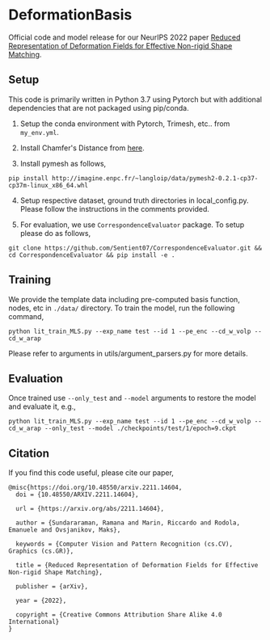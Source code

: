 # DeformationBasis
Official code and model release for our NeurIPS 2022 paper [Reduced Representation of Deformation Fields for Effective Non-rigid Shape Matching](https://arxiv.org/abs/2211.14604).

## Setup
This code is primarily written in Python 3.7 using Pytorch but with additional dependencies that are not packaged using pip/conda.

1. Setup the conda environment with Pytorch, Trimesh, etc.. from `my_env.yml`.

2. Install Chamfer's Distance from [here](https://github.com/ThibaultGROUEIX/ChamferDistancePytorch/tree/36f82e31d754caf7d409c83bdcf0d82d87d2fd55).

3. Install pymesh as follows,

`pip install http://imagine.enpc.fr/~langloip/data/pymesh2-0.2.1-cp37-cp37m-linux_x86_64.whl`

4. Setup respective dataset, ground truth directories in local_config.py. Please follow the instructions in the comments provided.

5. For evaluation, we use `CorrespondenceEvaluator` package. To setup please do as follows,

`git clone https://github.com/Sentient07/CorrespondenceEvaluator.git && cd CorrespondenceEvaluator && pip install -e .`

## Training
We provide the template data including pre-computed basis function, nodes, etc in `./data/` directory. To train the model, run the following command,

`python lit_train_MLS.py --exp_name test --id 1 --pe_enc --cd_w_volp --cd_w_arap`

Please refer to arguments in utils/argument_parsers.py for more details.

## Evaluation

Once trained use `--only_test` and `--model` arguments to restore the model and evaluate it, e.g.,

`python lit_train_MLS.py --exp_name test --id 1 --pe_enc --cd_w_volp --cd_w_arap --only_test --model ./checkpoints/test/1/epoch=9.ckpt`

## Citation

If you find this code useful, please cite our paper,

```
@misc{https://doi.org/10.48550/arxiv.2211.14604,
  doi = {10.48550/ARXIV.2211.14604},
  
  url = {https://arxiv.org/abs/2211.14604},
  
  author = {Sundararaman, Ramana and Marin, Riccardo and Rodola, Emanuele and Ovsjanikov, Maks},
  
  keywords = {Computer Vision and Pattern Recognition (cs.CV), Graphics (cs.GR)},
  
  title = {Reduced Representation of Deformation Fields for Effective Non-rigid Shape Matching},
  
  publisher = {arXiv},
  
  year = {2022},
  
  copyright = {Creative Commons Attribution Share Alike 4.0 International}
}

```